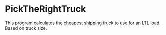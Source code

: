 # PickTheRightTruck
This program calculates the cheapest shipping truck to use for an LTL load. 
Based on truck size.
